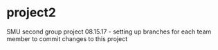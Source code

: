 # project2
SMU second group project
08.15.17 - setting up branches for each team member to commit changes to this project
